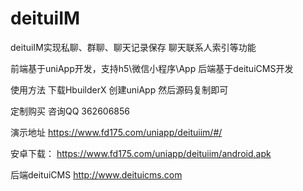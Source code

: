 # deituiIM

deituiIM实现私聊、群聊、聊天记录保存 聊天联系人索引等功能

前端基于uniApp开发，支持h5\微信小程序\App 后端基于deituiCMS开发

使用方法 下载HbuilderX 创建uniApp 然后源码复制即可

定制购买 咨询QQ 362606856

演示地址 https://www.fd175.com/uniapp/deituiim/#/ 

安卓下载： https://www.fd175.com/uniapp/deituiim/android.apk

后端deituiCMS http://www.deituicms.com

